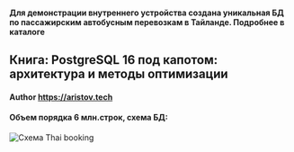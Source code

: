 #### Для демонстрации внутреннего устройства создана уникальная БД по пассажирским автобусным перевозкам в Тайланде. Подробнее в каталоге 
## Книга: PostgreSQL 16 под капотом: архитектура и методы оптимизации
#### Author https://aristov.tech
#### Объем порядка 6 млн.строк, схема БД:
![Схема Thai booking](https://github.com/aeuge/Postgres16book/blob/database/thai_book.png)
